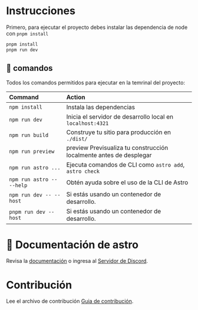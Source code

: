 # Instrucciones

Primero, para ejecutar el proyecto debes instalar las dependencia de node con `pnpm install`

```sh
pnpm install
pnpm run dev
```

## 🧞 comandos

Todos los comandos permitidos para ejecutar en la temrinal del proyecto:

| Command                   | Action                                                             |
| :------------------------ | :----------------------------------------------------------------- |
| `npm install`             | Instala las dependencias                                           |
| `npm run dev`             | Inicia el servidor de desarrollo local en `localhost:4321`         |
| `npm run build`           | Construye tu sitio para producción en `./dist/`                    |
| `npm run preview`         | preview Previsualiza tu construcción localmente antes de desplegar |
| `npm run astro ...`       | Ejecuta comandos de CLI como `astro add`, `astro check`            |
| `npm run astro -- --help` | Obtén ayuda sobre el uso de la CLI de Astro                        |
| `npm run dev -- --host`   | Si estás usando un contenedor de desarrollo.                       |
| `pnpm run dev --host`     | Si estás usando un contenedor de desarrollo.                       |

# 👀 Documentación de astro

Revisa la [documentación](https://docs.astro.build) o ingresa al [Servidor de Discord](https://astro.build/chat).

# Contribución

Lee el archivo de contribución [Guia de contribución](CONTRIBUTING.md).
